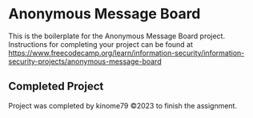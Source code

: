 # Anonymous Message Board

This is the boilerplate for the Anonymous Message Board project. Instructions for completing your project can be found at https://www.freecodecamp.org/learn/information-security/information-security-projects/anonymous-message-board

## Completed Project

Project was completed by kinome79 ©2023 to finish the assignment. 